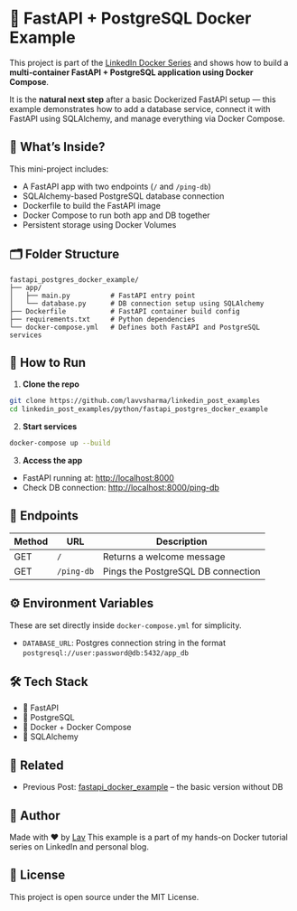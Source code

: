 # 🐳 FastAPI + PostgreSQL Docker Example

This project is part of the [LinkedIn Docker Series](https://www.linkedin.com/in/lavsharmaa/) and shows how to build a **multi-container FastAPI + PostgreSQL application using Docker Compose**.

It is the **natural next step** after a basic Dockerized FastAPI setup — this example demonstrates how to add a database service, connect it with FastAPI using SQLAlchemy, and manage everything via Docker Compose.

## 🔧 What’s Inside?

This mini-project includes:

- A FastAPI app with two endpoints (`/` and `/ping-db`)
- SQLAlchemy-based PostgreSQL database connection
- Dockerfile to build the FastAPI image
- Docker Compose to run both app and DB together
- Persistent storage using Docker Volumes

## 🗂 Folder Structure

```
fastapi_postgres_docker_example/
├── app/
│   ├── main.py          # FastAPI entry point
│   └── database.py      # DB connection setup using SQLAlchemy
├── Dockerfile           # FastAPI container build config
├── requirements.txt     # Python dependencies
└── docker-compose.yml   # Defines both FastAPI and PostgreSQL services
````

## 🚀 How to Run

1. **Clone the repo**

```bash
git clone https://github.com/lavvsharma/linkedin_post_examples
cd linkedin_post_examples/python/fastapi_postgres_docker_example
````

2. **Start services**

```bash
docker-compose up --build
```

3. **Access the app**

* FastAPI running at: [http://localhost:8000](http://localhost:8000)
* Check DB connection: [http://localhost:8000/ping-db](http://localhost:8000/ping-db)

## 🧪 Endpoints

| Method | URL        | Description                        |
| ------ | ---------- | ---------------------------------- |
| GET    | `/`        | Returns a welcome message          |
| GET    | `/ping-db` | Pings the PostgreSQL DB connection |

## ⚙️ Environment Variables

These are set directly inside `docker-compose.yml` for simplicity.

* `DATABASE_URL`: Postgres connection string in the format `postgresql://user:password@db:5432/app_db`

## 🛠 Tech Stack

* 🐍 FastAPI
* 🐘 PostgreSQL
* 🐳 Docker + Docker Compose
* 🔗 SQLAlchemy

## 📌 Related

* Previous Post: [fastapi\_docker\_example](../fastapi_docker_example) – the basic version without DB

## 🙌 Author

Made with ❤️ by [Lav](https://www.linkedin.com/in/lavsharmaa/)
This example is a part of my hands-on Docker tutorial series on LinkedIn and personal blog.

## 📄 License

This project is open source under the MIT License.